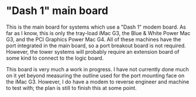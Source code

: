 # "Dash 1" main board

This is the main board for systems which use a "Dash 1" modem board.  As far as I know, this is only the tray-load iMac G3, the Blue & White Power Mac G3, and the PCI Graphics Power Mac G4.  All of these machines have the port integrated in the main board, so a port breakout board is not required.  However, the tower systems will probably require an extension board of some kind to connect to the logic board.

This board is very much a work in progress.  I have not currently done much on it yet beyond measuring the outline used for the port mounting face on the iMac G3.  However, I do have a modem to reverse engineer and machine to test with; the plan is still to finish this at some point.
